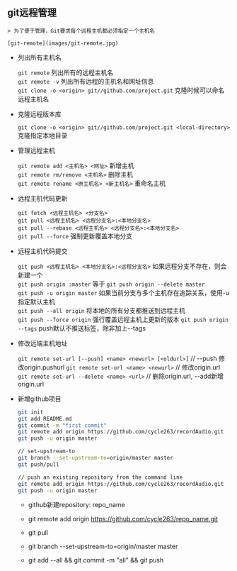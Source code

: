 ## git远程管理

    > 为了便于管理，Git要求每个远程主机都必须指定一个主机名  

    [git-remote](images/git-remote.jpg)

* 列出所有主机名

    `git remote`        列出所有的远程主机名  
    `git remote -v`     列出所有远程的主机名和网址信息  
    `git clone -o <origin> git//github.com/project.git`     克隆时候可以命名远程主机名  

* 克隆远程版本库

    `git clone -o <origin> git//github.com/project.git <local-directory>`     克隆指定本地目录

* 管理远程主机

    `git remote add <主机名> <网址>`             新增主机  
    `git remote rm/remove <主机名>`                    删除主机  
    `git remote rename <原主机名> <新主机名>`     重命名主机  

* 远程主机代码更新

    `git fetch <远程主机名> <分支名>`  
    `git pull <远程主机名> <远程分支名>:<本地分支名>`  
    `git pull --rebase <远程主机名> <远程分支名>:<本地分支名>`  
    `git pull --force`  强制更新覆盖本地分支

* 远程主机代码提交

    `git push <远程主机名> <本地分支名>:<远程分支名>` 如果远程分支不存在，则会新建一个  
    `git push origin :master` 等于 `git push origin --delete master`  
    `git push -u origin master`  如果当前分支与多个主机存在追踪关系，使用-u指定默认主机  
    `git push --all origin`  将本地的所有分支都推送到远程主机  
    `git push --force origin`  强行覆盖远程主机上更新的版本
    `git push origin --tags`    push默认不推送标签，除非加上--tags

* 修改远端主机地址

    `git remote set-url [--push] <name> <newurl> [<oldurl>]` // --push 修改origin.pushurl
    `git remote set-url <name> <newurl>` // 修改origin.url
    `git remote set-url --delete <name> <url>` // 删除origin.url, --add新增origin.url

* 新增github项目

    ```sh
    git init
    git add README.md
    git commit -m "first commit"
    git remote add origin https://github.com/cycle263/recordAudio.git
    git push -u origin master

    // set-upstream-to
    git branch --set-upstream-to=origin/master master
    git push/pull

    // push an existing repository from the command line
    git remote add origin https://github.com/cycle263/recordAudio.git
    git push -u origin master
    ```

    - github新建repository: repo_name

    - git remote add origin https://github.com/cycle263/repo_name.git

    - git pull

    - git branch --set-upstream-to=origin/master master

    - git add --all && git commit -m "all" && git push